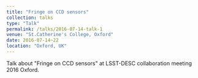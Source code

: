 ```yaml
---
title: "Fringe on CCD sensors"
collection: talks
type: "Talk"
permalink: /talks/2016-07-14-talk-1
venue: "St.Catherine's College, Oxford"
date: 2016-07-14~22
location: "Oxford, UK"
---
```


Talk about "Fringe on CCD sensors" at LSST-DESC collaboration meeting 2016 Oxford. 
